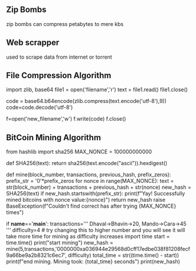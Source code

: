 Zip Bombs
---------------------------
zip bombs can compress petabytes to mere kbs

Web scrapper
---------------------------
used to scrape data from internet or torrent

File Compression Algorithm
----------------------
import zlib, base64
file1 = open('filename','r')
text = file1.read()
file1.close()

code = base64.b64encode(zlib.compress(text.encode('utf-8'),9))
code=code.decode('utf-8')

f=open('new_filename','w')
f.write(code)
f.close()

BitCoin Mining Algorithm
---------------------------
from hashlib import sha256
MAX_NONCE = 100000000000

def SHA256(text):
    return sha256(text.encode("ascii")).hexdigest()

def mine(block_number, transactions, previous_hash, prefix_zeros):
    prefix_str = '0'*prefix_zeros
    for nonce in range(MAX_NONCE):
        text = str(block_number) + transactions + previous_hash + str(nonce)
        new_hash = SHA256(text)
        if new_hash.startswith(prefix_str):
            print(f"Yay! Successfully mined bitcoins with nonce value:{nonce}")
            return new_hash
     raise BaseException(f"Couldn't find correct has after trying {MAX_NONCE} times")

if __name__=='__main__':
    transactions='''
    Dhaval->Bhavin->20,
    Mando->Cara->45
    '''
    difficulty=4 # try changing this to higher number and you will see it will take more time for mining as difficulty increases
    import time
    start = time.time()
    print("start mining")
    new_hash = mine(5,transactions,'0000000xa036944e29568d0cff17edbe038f81208fecf9a66be9a2b8321c6ec7', difficulty)
    total_time = str((time.time() - start))
    print(f"end mining. Mining took: {total_time} seconds")
    print(new_hash)
